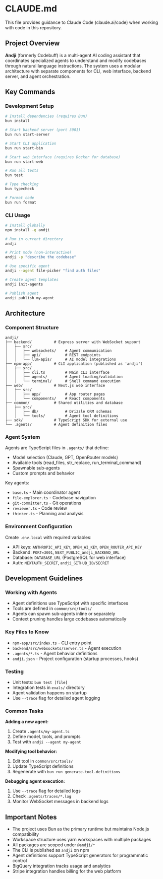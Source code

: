 # CLAUDE.md

This file provides guidance to Claude Code (claude.ai/code) when working with code in this repository.

## Project Overview

**Andji** (formerly Codebuff) is a multi-agent AI coding assistant that coordinates specialized agents to understand and modify codebases through natural language instructions. The system uses a modular architecture with separate components for CLI, web interface, backend server, and agent orchestration.

## Key Commands

### Development Setup
```bash
# Install dependencies (requires Bun)
bun install

# Start backend server (port 3001)
bun run start-server

# Start CLI application
bun run start-bin

# Start web interface (requires Docker for database)
bun run start-web

# Run all tests
bun test

# Type checking
bun typecheck

# Format code
bun run format
```

### CLI Usage
```bash
# Install globally
npm install -g andji

# Run in current directory
andji

# Print mode (non-interactive)
andji -p "describe the codebase"

# Use specific agent
andji --agent file-picker "find auth files"

# Create agent templates
andji init-agents

# Publish agent
andji publish my-agent
```

## Architecture

### Component Structure
```
andji/
├── backend/          # Express server with WebSocket support
│   ├── src/
│   │   ├── websockets/    # Agent communication
│   │   ├── api/           # REST endpoints
│   │   └── llm-apis/      # AI model integrations
├── npm-app/          # CLI application (published as 'andji')
│   ├── src/
│   │   ├── cli.ts         # Main CLI interface
│   │   ├── agents/        # Agent loading/validation
│   │   └── terminal/      # Shell command execution
├── web/              # Next.js web interface
│   ├── src/
│   │   ├── app/           # App router pages
│   │   └── components/    # React components
├── common/           # Shared utilities and database
│   ├── src/
│   │   ├── db/            # Drizzle ORM schemas
│   │   └── tools/         # Agent tool definitions
├── sdk/              # TypeScript SDK for external use
└── .agents/          # Agent definition files
```

### Agent System

Agents are TypeScript files in `.agents/` that define:
- Model selection (Claude, GPT, OpenRouter models)
- Available tools (read_files, str_replace, run_terminal_command)
- Spawnable sub-agents
- Custom prompts and behavior

Key agents:
- `base.ts` - Main coordinator agent
- `file-explorer.ts` - Codebase navigation
- `git-committer.ts` - Git operations
- `reviewer.ts` - Code review
- `thinker.ts` - Planning and analysis

### Environment Configuration

Create `.env.local` with required variables:
- API keys: `ANTHROPIC_API_KEY`, `OPEN_AI_KEY`, `OPEN_ROUTER_API_KEY`
- Backend: `PORT=3001`, `NEXT_PUBLIC_andji_BACKEND_URL`
- Database: `DATABASE_URL` (PostgreSQL for web interface)
- Auth: `NEXTAUTH_SECRET`, `andji_GITHUB_ID/SECRET`

## Development Guidelines

### Working with Agents
- Agent definitions use TypeScript with specific interfaces
- Tools are defined in `common/src/tools/`
- Agents can spawn sub-agents inline or separately
- Context pruning handles large codebases automatically

### Key Files to Know
- `npm-app/src/index.ts` - CLI entry point
- `backend/src/websockets/server.ts` - Agent execution
- `.agents/*.ts` - Agent behavior definitions
- `andji.json` - Project configuration (startup processes, hooks)

### Testing
- Unit tests: `bun test [file]`
- Integration tests in `evals/` directory
- Agent validation happens on startup
- Use `--trace` flag for detailed agent logging

### Common Tasks

**Adding a new agent:**
1. Create `.agents/my-agent.ts`
2. Define model, tools, and prompts
3. Test with `andji --agent my-agent`

**Modifying tool behavior:**
1. Edit tool in `common/src/tools/`
2. Update TypeScript definitions
3. Regenerate with `bun run generate-tool-definitions`

**Debugging agent execution:**
1. Use `--trace` flag for detailed logs
2. Check `.agents/traces/*.log`
3. Monitor WebSocket messages in backend logs

## Important Notes

- The project uses Bun as the primary runtime but maintains Node.js compatibility
- Workspace structure uses yarn workspaces with multiple packages
- All packages are scoped under `@andji/*`
- The CLI is published as `andji` on npm
- Agent definitions support TypeScript generators for programmatic control
- BigQuery integration tracks usage and analytics
- Stripe integration handles billing for the web platform
